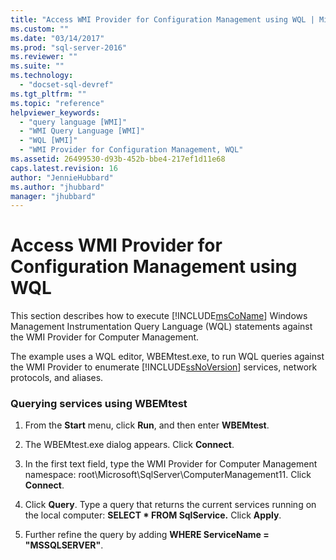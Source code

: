 ```yaml
---
title: "Access WMI Provider for Configuration Management using WQL | Microsoft Docs"
ms.custom: ""
ms.date: "03/14/2017"
ms.prod: "sql-server-2016"
ms.reviewer: ""
ms.suite: ""
ms.technology: 
  - "docset-sql-devref"
ms.tgt_pltfrm: ""
ms.topic: "reference"
helpviewer_keywords: 
  - "query language [WMI]"
  - "WMI Query Language [WMI]"
  - "WQL [WMI]"
  - "WMI Provider for Configuration Management, WQL"
ms.assetid: 26499530-d93b-452b-bbe4-217ef1d11e68
caps.latest.revision: 16
author: "JennieHubbard"
ms.author: "jhubbard"
manager: "jhubbard"
---
```

# Access WMI Provider for Configuration Management using WQL
  This section describes how to execute [!INCLUDE[msCoName](../../includes/msconame-md.md)] Windows Management Instrumentation Query Language (WQL) statements against the WMI Provider for Computer Management.  
  
 The example uses a WQL editor, WBEMtest.exe, to run WQL queries against the WMI Provider to enumerate [!INCLUDE[ssNoVersion](../../includes/ssnoversion-md.md)] services, network protocols, and aliases.  
  
### Querying services using WBEMtest  
  
1.  From the **Start** menu, click **Run**, and then enter **WBEMtest**.  
  
2.  The WBEMtest.exe dialog appears. Click **Connect**.  
  
3.  In the first text field, type the WMI Provider for Computer Management namespace: root\Microsoft\SqlServer\ComputerManagement11. Click **Connect**.  
  
4.  Click **Query**. Type a query that returns the current services running on the local computer: **SELECT \* FROM SqlService.** Click **Apply**.  
  
5.  Further refine the query by adding **WHERE ServiceName = "MSSQLSERVER"**.  
  
  